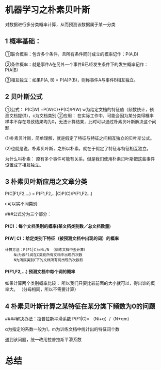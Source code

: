 # 机器学习之朴素贝叶斯
对数据进行多分类概率计算，从而预测该数据属于某一分类

## 1 概率基础：
①联合概率：包含多个条件，且所有条件同时成立的概率记作：P(A,B)

②条件概率：就是事件A在另外一个事件B已经发生条件下的发生概率记作：P(A|B)

③相互独立：如果P(A, B) = P(A)P(B)，则称事件A与事件B相互独立。
 
## 2 贝叶斯公式
①公式：
P(C|W) =P(W/C)*P(C)/P(W)
w为给定文档的特征值（频数统计，预测文档提供），c为文档类别
②应用：
在实际工作中，可能会因为某分类得概率样本不存在导致结果均为0，无法计算结果，此时可以通过朴素贝叶斯解决这个问题.

(1)朴素贝叶斯，简单理解，就是假定了特征与特征之间相互独立的贝叶斯公式。

(2)也就是说，朴素贝叶斯，之所以朴素，就在于假定了特征与特征相互独立。

为什么叫朴素：
原有多个事件可能有关系，但是我们使用朴素贝叶斯把这些事件设置成了相互独立。

## 3 朴素贝叶斯应用之文章分类
P(C|F1,F2,...) = P(F1,F2,...|C)P(C)/P(F1,F2...)

c可以实不同类别

###公式分为三个部分：

#### P(C)：每个文档类别的概率(某文档类别数／总文档数量)
#### P(W│C)：给定类别下特征（被预测文档中出现的词）的概率
    计算方法：P(F1│C)=Ni/N （训练文档中去计算）
        Ni为该F1词在C类别所有文档中出现的次数 
        N为所属类别C下的文档所有词出现的次数和
#### P(F1,F2,…) 预测文档中每个词的概率
如果计算两个类别概率比较：
所以我们只要比较前面的大小就可以，得出谁的概率大。
（分母相同，所以不需要计算）

## 4 朴素贝叶斯计算之某特征在某分类下频数为0的问题
####解决办法：拉普拉斯平滑系数
P(F1|C)= （Ni+α）/（N+αm）

α为指定的系数一般为1，m为训练文档中统计出的特征词个数

遇到该问题，统一改用拉普拉斯平滑系数  

# 总结
 